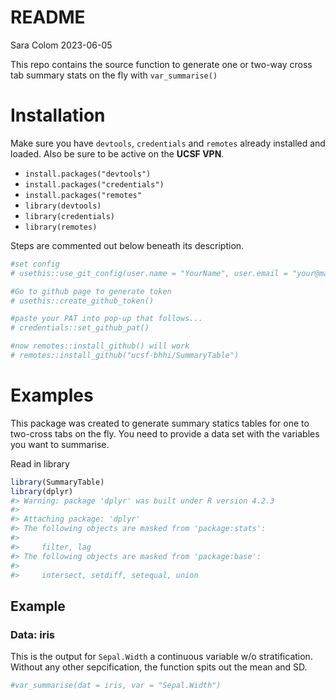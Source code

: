 README
================
Sara Colom
2023-06-05

This repo contains the source function to generate one or two-way cross
tab summary stats on the fly with `var_summarise()`

# Installation

Make sure you have `devtools`, `credentials` and `remotes` already
installed and loaded. Also be sure to be active on the **UCSF VPN**.

- `install.packages("devtools")`
- `install.packages("credentials")`
- `install.packages("remotes"`
- `library(devtools)`
- `library(credentials)`
- `library(remotes)`

Steps are commented out below beneath its description.

``` r
#set config
# usethis::use_git_config(user.name = "YourName", user.email = "your@mail.com")

#Go to github page to generate token
# usethis::create_github_token() 

#paste your PAT into pop-up that follows...
# credentials::set_github_pat()

#now remotes::install_github() will work
# remotes::install_github("ucsf-bhhi/SummaryTable")
```

# Examples

This package was created to generate summary statics tables for one to
two-cross tabs on the fly. You need to provide a data set with the
variables you want to summarise.

Read in library

``` r
library(SummaryTable)
library(dplyr)
#> Warning: package 'dplyr' was built under R version 4.2.3
#> 
#> Attaching package: 'dplyr'
#> The following objects are masked from 'package:stats':
#> 
#>     filter, lag
#> The following objects are masked from 'package:base':
#> 
#>     intersect, setdiff, setequal, union
```

## Example

### Data: iris

This is the output for `Sepal.Width` a continuous variable w/o
stratification. Without any other sepcification, the function spits out
the mean and SD.

``` r
#var_summarise(dat = iris, var = "Sepal.Width")
```
